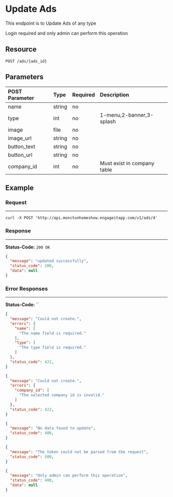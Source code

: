 # Update Ads

This endpoint is to Update Ads of any type

Login required and only admin can perform this operation

## Resource

```
POST /ads/{ads_id}
```

## Parameters

POST Parameter | Type | Required | Description
:------------ | :--- | :------- | :----------
name      | string  | no      |
type      | int  | no      | 1-menu,2-banner,3-splash
image      | file  | no      |
image_url      | string  | no      |
button_text      | string  | no      |
button_url      | string  | no      |
company_id      | int  | no      | Must exist in company table

## Example

### Request

--------------------------------------------------------------------------------

```curl
curl -X POST 'http://api.monctonhomeshow.engageitapp.com/v1/ads/4'
```

### Response

--------------------------------------------------------------------------------
**Status-Code:** `200 OK`

```json
{
  "message": "updated successfully",
  "status_code": 200,
  "data": null
}
```

### Error Responses

--------------------------------------------------------------------------------

**Status-Code:** ``
```json
{
  "message": "Could not create.",
  "errors": {
    "name": [
      "The name field is required."
    ],
    "type": [
      "The type field is required."
    ]
  },
  "status_code": 422,
}
```

```json
{
  "message": "Could not create.",
  "errors": {
    "company_id": [
      "The selected company id is invalid."
    ]
  },
  "status_code": 422,
}
```

```json
{
  "message": "No data found to update",
  "status_code": 400,
}
```

```json
{
  "message": "The token could not be parsed from the request",
  "status_code": 500,
}
```


```json
{
  "message": "Only admin can perform this operation",
  "status_code": 400,
  "data": null
}
```
